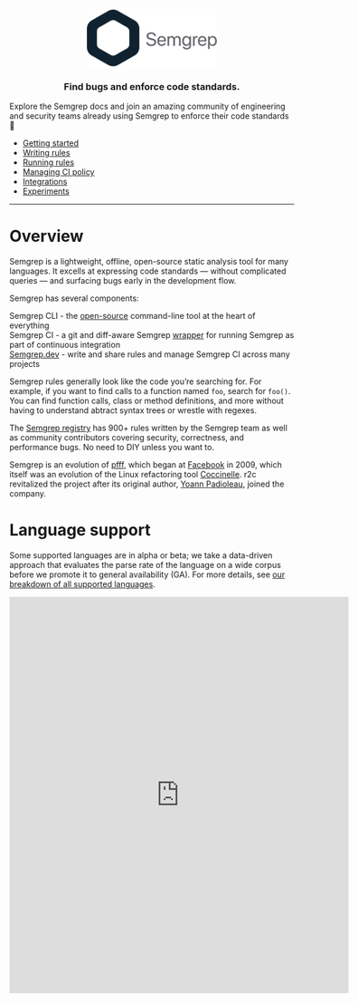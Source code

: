 </br>
<p align="center">
    <a href="https://semgrep.dev"><img src="https://raw.githubusercontent.com/returntocorp/semgrep/develop/semgrep.svg" height="100" alt="Semgrep logo"/></a>
</p>
<h3 align="center">Find bugs and enforce code standards.</h3>

Explore the Semgrep docs and join an amazing community of engineering and security teams already using Semgrep to enforce their code standards 🚀

- [Getting started](getting-started.md)
- [Writing rules](writing-rules/overview.md)
- [Running rules](running-rules.md)
- [Managing CI policy](managing-policy.md)
- [Integrations](integrations.md)
- [Experiments](experiments.md)

---

# Overview

Semgrep is a lightweight, offline, open-source static analysis tool for many languages. It excells at expressing code standards — without complicated queries — and surfacing bugs early in the development flow.

Semgrep has several components:

Semgrep CLI - the [open-source](https://github.com/returntocorp/semgrep) command-line tool at the heart of everything</br>
Semgrep CI - a git and diff-aware Semgrep [wrapper](https://github.com/returntocorp/semgrep-action) for running Semgrep as part of continuous integration</br>
[Semgrep.dev](https://semgrep.dev/) - write and share rules and manage Semgrep CI across many projects

Semgrep rules generally look like the code you’re searching for. For example, if you want to find calls to a function named `foo`, search for `foo()`. You can find function calls, class or method definitions, and more without having to understand abtract syntax trees or wrestle with regexes.

The [Semgrep registry](https://semgrep.dev/explore) has 900+ rules written by the Semgrep team as well as community contributors covering security, correctness, and performance bugs. No need to DIY unless you want to.

Semgrep is an evolution of [pfff](https://github.com/returntocorp/pfff/), which began at [Facebook](https://github.com/facebookarchive/pfff) in 2009, which itself was an evolution of the Linux refactoring tool [Coccinelle](https://en.wikipedia.org/wiki/Coccinelle_(software)). r2c revitalized the project after its original author, [Yoann Padioleau](https://github.com/aryx), joined the company.

# Language support

Some supported languages are in alpha or beta; we take a data-driven approach that evaluates the parse rate of the language on a wide corpus before we promote it to general availability (GA). For more details, see [our breakdown of all supported languages](status.md).

<div class="lang-container">
  <iframe width="600" height="700" frameBorder="0" src="https://dashboard.semgrep.dev/languages/table"></iframe>
</div>

